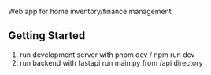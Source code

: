 Web app for home inventory/finance management

## Getting Started
1. run development server with pnpm dev / npm run dev
2. run backend with fastapi run main.py from /api directory
